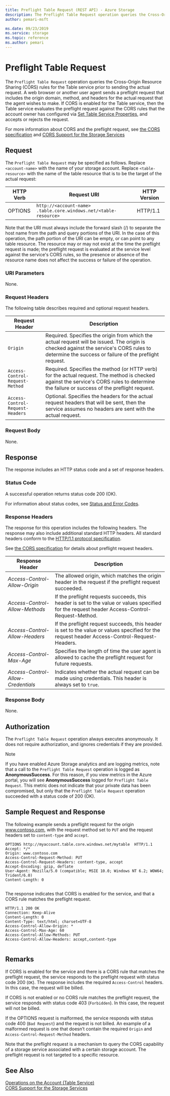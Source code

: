 ```yaml
---
title: Preflight Table Request (REST API) - Azure Storage
description: The Preflight Table Request operation queries the Cross-Origin Resource Sharing (CORS) rules for the Table service prior to sending the actual request. A web browser or another user agent sends a preflight request that includes the origin domain, method, and headers for the actual request that the agent wishes to make.
author: pemari-msft

ms.date: 09/23/2019
ms.service: storage
ms.topic: reference
ms.author: pemari
---
```


# Preflight Table Request

The `Preflight Table Request` operation queries the Cross-Origin Resource Sharing (CORS) rules for the Table service prior to sending the actual request. A web browser or another user agent sends a preflight request that includes the origin domain, method, and headers for the actual request that the agent wishes to make. If CORS is enabled for the Table service, then the Table service evaluates the preflight request against the CORS rules that the account owner has configured via [Set Table Service Properties](Set-Table-Service-Properties.md), and accepts or rejects the request.  
  
 For more information about CORS and the preflight request, see [the CORS specification](https://www.w3.org/TR/cors/) and [CORS Support for the Storage Services](Cross-Origin-Resource-Sharing--CORS--Support-for-the-Azure-Storage-Services.md)  
  
## Request  
 The `Preflight Table Request` may be specified as follows. Replace `<account-name>` with the name of your storage account. Replace `<table-resource>` with the name of the table resource that is to be the target of the actual request:  
  
|HTTP Verb|Request URI|HTTP Version|  
|---------------|-----------------|------------------|  
|OPTIONS|`http://<account-name> .table.core.windows.net/<table-resource>`|HTTP/1.1|  
  
 Note that the URI must always include the forward slash (/) to separate the host name from the path and query portions of the URI. In the case of this operation, the path portion of the URI can be empty, or can point to any table resource. The resource may or may not exist at the time the preflight request is made; the preflight request is evaluated at the service level against the service's CORS rules, so the presence or absence of the resource name does not affect the success or failure of the operation.  
  
### URI Parameters  
 None.  
  
### Request Headers  
 The following table describes required and optional request headers.  
  
|Request Header|Description|  
|--------------------|-----------------|  
|`Origin`|Required. Specifies the origin from which the actual request will be issued. The origin is checked against the service's CORS rules to determine the success or failure of the preflight request.|  
|`Access-Control-Request-Method`|Required. Specifies the method (or HTTP verb) for the actual request. The method is checked against the service's CORS rules to determine the failure or success of the preflight request.|  
|`Access-Control-Request-Headers`|Optional. Specifies the headers for the actual request headers that will be sent, then the service assumes no headers are sent with the actual request.|  
  
### Request Body  
 None.  
  
## Response  
 The response includes an HTTP status code and a set of response headers.  
  
### Status Code  
 A successful operation returns status code 200 (OK).  
  
 For information about status codes, see [Status and Error Codes](Status-and-Error-Codes2.md).  
  
### Response Headers  
 The response for this operation includes the following headers. The response may also include additional standard HTTP headers. All standard headers conform to the [HTTP/1.1 protocol specification](https://go.microsoft.com/fwlink/?linkid=150478).  
  
 See [the CORS specification](https://www.w3.org/TR/cors/) for details about preflight request headers.  
  
|Response Header|Description|  
|---------------------|-----------------|  
|*Access-Control-Allow-Origin*|The allowed origin, which matches the origin header in the request if the preflight request succeeded.|  
|*Access-Control-Allow-Methods*|If the preflight requests succeeds, this header is set to the value or values specified for the request header Access-Control-Request-Method.|  
|*Access-Control-Allow-Headers*|If the preflight request succeeds, this header is set to the value or values specified for the request header Access-Control-Request-Headers.|  
|*Access-Control-Max-Age*|Specifies the length of time the user agent is allowed to cache the preflight request for future requests.|  
|*Access-Control-Allow-Credentials*|Indicates whether the actual request can be made using credentials. This header is always set to `true`.|  
  
### Response Body  
 None.  
  
## Authorization  
The `Preflight Table Request` operation always executes anonymously. It does not require authorization, and ignores credentials if they are provided.  

> [!NOTE]
> If you have enabled Azure Storage analytics and are logging metrics, note that a call to the `Preflight Table Request` operation is logged as **AnonymousSuccess**. For this reason, if you view metrics in the Azure portal, you will see **AnonymousSuccess** logged for `Preflight Table Request`. This metric does not indicate that your private data has been compromised, but only that the `Preflight Table Request` operation succeeded with a status code of 200 (OK).  
    
## Sample Request and Response  
 The following example sends a preflight request for the origin www.contoso.com, with the request method set to `PUT` and the request headers set to `content-type` and `accept`.  
  
```  
OPTIONS http://myaccount.table.core.windows.net/mytable  HTTP/1.1  
Accept: */*  
Origin: www.contoso.com  
Access-Control-Request-Method: PUT  
Access-Control-Request-Headers: content-type, accept  
Accept-Encoding: gzip, deflate  
User-Agent: Mozilla/5.0 (compatible; MSIE 10.0; Windows NT 6.2; WOW64; Trident/6.0)  
Content-Length: 0  
  
```  
  
 The response indicates that CORS is enabled for the service, and that a CORS rule matches the preflight request.  
  
```  
HTTP/1.1 200 OK  
Connection: Keep-Alive  
Content-Length: 0  
Content-Type: text/html; charset=UTF-8  
Access-Control-Allow-Origin: *  
Access-Control-Max-Age: 60  
Access-Control-Allow-Methods: PUT  
Access-Control-Allow-Headers: accept,content-type  
  
```  
  
## Remarks  
 If CORS is enabled for the service and there is a CORS rule that matches the preflight request, the service responds to the preflight request with status code 200 (`OK`). The response includes the required `Access-Control` headers. In this case, the request will be billed.  
  
 If CORS is not enabled or no CORS rule matches the preflight request, the service responds with status code 403 (`Forbidden`). In this case, the request will not be billed.  
  
 If the OPTIONS request is malformed, the service responds with status code 400 (`Bad Request`) and the request is not billed. An example of a malformed request is one that doesn’t contain the required `Origin` and `Access-Control-Request-Method` headers.  
  
 Note that the preflight request is a mechanism to query the CORS capability of a storage service associated with a certain storage account. The preflight request is not targeted to a specific resource.  
  
## See Also  
 [Operations on the Account (Table Service)](Operations-on-the-Account--Table-Service-.md)   
 [CORS Support for the Storage Services](Cross-Origin-Resource-Sharing--CORS--Support-for-the-Azure-Storage-Services.md)
